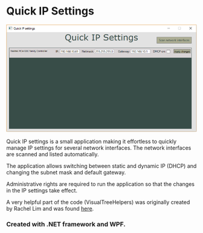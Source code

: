 <html>
<h1>Quick IP Settings</h1>

![alt text](quickipsettings.PNG)
<p>
Quick IP settings is a small application making it effortless to quickly manage IP settings for several network interfaces. The network interfaces are scanned and listed automatically.
</p>
<p>
The application allows switching between static and dynamic IP (DHCP) and changing the subnet mask and default gateway.
</p>
<p>
Administrative rights are required to run the application so that the changes in the IP settings take effect.
</p>
<p>
A very helpful part of the code (VisualTreeHelpers) was originally created by Rachel Lim and was found <a href="https://rachel53461.wordpress.com/2011/10/09/navigating-wpfs-visual-tree/">here</a>.
</p>
<h3>Created with .NET framework and WPF.</h3>

</html>